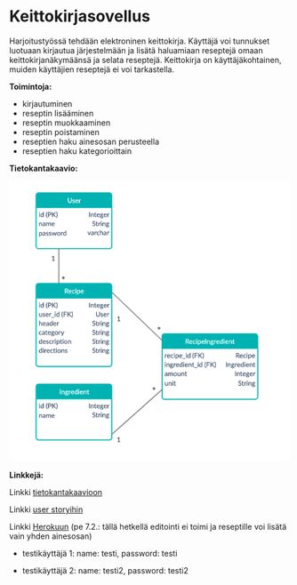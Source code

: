 # Keittokirjasovellus

Harjoitustyössä tehdään elektroninen keittokirja. Käyttäjä voi tunnukset luotuaan kirjautua järjestelmään ja lisätä haluamiaan reseptejä omaan keittokirjanäkymäänsä ja selata reseptejä. Keittokirja on käyttäjäkohtainen, muiden käyttäjien reseptejä ei voi tarkastella. 

**Toimintoja:**

* kirjautuminen
* reseptin lisääminen
* reseptin muokkaaminen
* reseptin poistaminen
* reseptien haku ainesosan perusteella
* reseptien haku kategorioittain


**Tietokantakaavio:**

![tietokantakaavio](/documentation/tkkaavio.png)


**Linkkejä:**

Linkki [tietokantakaavioon](https://app.creately.com/diagram/bSgqFueVxxf/view) 

Linkki [user storyihin](https://github.com/iidxTe/keittokirja/blob/master/documentation/USERSTORIES.md)

Linkki [Herokuun](https://keittokirja-tsoha.herokuapp.com/) (pe 7.2.: tällä hetkellä editointi ei toimi ja reseptille voi lisätä vain yhden ainesosan)
* testikäyttäjä 1: 
name: testi, password: testi

* testikäyttäjä 2: 
name: testi2, password: testi2
